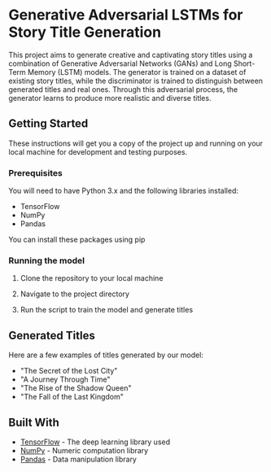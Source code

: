 # Generative Adversarial LSTMs for Story Title Generation

This project aims to generate creative and captivating story titles using a combination of Generative Adversarial Networks (GANs) and Long Short-Term Memory (LSTM) models. The generator is trained on a dataset of existing story titles, while the discriminator is trained to distinguish between generated titles and real ones. Through this adversarial process, the generator learns to produce more realistic and diverse titles.

## Getting Started

These instructions will get you a copy of the project up and running on your local machine for development and testing purposes.

### Prerequisites

You will need to have Python 3.x and the following libraries installed:
- TensorFlow
- NumPy
- Pandas

You can install these packages using pip


### Running the model

1. Clone the repository to your local machine

2. Navigate to the project directory

3. Run the script to train the model and generate titles

## Generated Titles

Here are a few examples of titles generated by our model:
- "The Secret of the Lost City"
- "A Journey Through Time"
- "The Rise of the Shadow Queen"
- "The Fall of the Last Kingdom"

## Built With

* [TensorFlow](https://www.tensorflow.org/) - The deep learning library used
* [NumPy](https://numpy.org/) - Numeric computation library
* [Pandas](https://pandas.pydata.org/) - Data manipulation library

